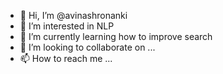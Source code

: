 - 👋 Hi, I’m @avinashronanki
- 👀 I’m interested in NLP
- 🌱 I’m currently learning how to improve search
- 💞️ I’m looking to collaborate on ...
- 📫 How to reach me ...

<!---
avinashronanki/avinashronanki is a ✨ special ✨ repository because its `README.md` (this file) appears on your GitHub profile.
You can click the Preview link to take a look at your changes.
--->
